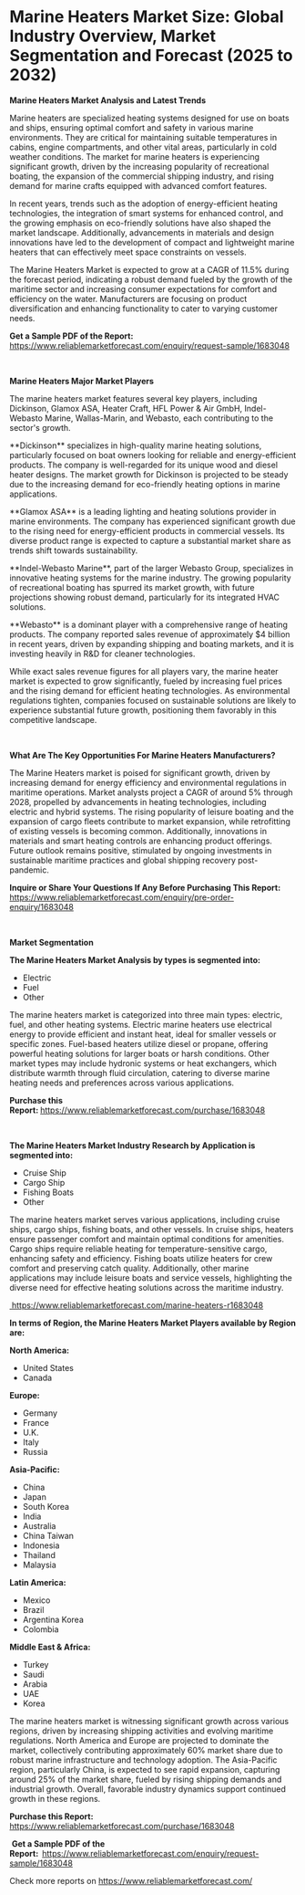 <p><h1>Marine Heaters Market Size: Global Industry Overview, Market Segmentation and Forecast (2025 to 2032)</h1></p><p><strong>Marine Heaters Market Analysis and Latest Trends</strong></p>
<p><p>Marine heaters are specialized heating systems designed for use on boats and ships, ensuring optimal comfort and safety in various marine environments. They are critical for maintaining suitable temperatures in cabins, engine compartments, and other vital areas, particularly in cold weather conditions. The market for marine heaters is experiencing significant growth, driven by the increasing popularity of recreational boating, the expansion of the commercial shipping industry, and rising demand for marine crafts equipped with advanced comfort features.</p><p>In recent years, trends such as the adoption of energy-efficient heating technologies, the integration of smart systems for enhanced control, and the growing emphasis on eco-friendly solutions have also shaped the market landscape. Additionally, advancements in materials and design innovations have led to the development of compact and lightweight marine heaters that can effectively meet space constraints on vessels.</p><p>The Marine Heaters Market is expected to grow at a CAGR of 11.5% during the forecast period, indicating a robust demand fueled by the growth of the maritime sector and increasing consumer expectations for comfort and efficiency on the water. Manufacturers are focusing on product diversification and enhancing functionality to cater to varying customer needs.</p></p>
<p><strong>Get a Sample PDF of the Report:&nbsp;</strong> <a href="https://www.reliablemarketforecast.com/enquiry/request-sample/1683048?utm_campaign=2260&utm_medium=2&utm_source=Github&utm_content=ia&utm_term=20022025&utm_id=marine-heaters">https://www.reliablemarketforecast.com/enquiry/request-sample/1683048</a></p>
<p>&nbsp;</p>
<p><strong>Marine Heaters Major Market Players</strong></p>
<p><p>The marine heaters market features several key players, including Dickinson, Glamox ASA, Heater Craft, HFL Power & Air GmbH, Indel-Webasto Marine, Wallas-Marin, and Webasto, each contributing to the sector's growth.</p><p>**Dickinson** specializes in high-quality marine heating solutions, particularly focused on boat owners looking for reliable and energy-efficient products. The company is well-regarded for its unique wood and diesel heater designs. The market growth for Dickinson is projected to be steady due to the increasing demand for eco-friendly heating options in marine applications.</p><p>**Glamox ASA** is a leading lighting and heating solutions provider in marine environments. The company has experienced significant growth due to the rising need for energy-efficient products in commercial vessels. Its diverse product range is expected to capture a substantial market share as trends shift towards sustainability. </p><p>**Indel-Webasto Marine**, part of the larger Webasto Group, specializes in innovative heating systems for the marine industry. The growing popularity of recreational boating has spurred its market growth, with future projections showing robust demand, particularly for its integrated HVAC solutions.</p><p>**Webasto** is a dominant player with a comprehensive range of heating products. The company reported sales revenue of approximately $4 billion in recent years, driven by expanding shipping and boating markets, and it is investing heavily in R&D for cleaner technologies.</p><p>While exact sales revenue figures for all players vary, the marine heater market is expected to grow significantly, fueled by increasing fuel prices and the rising demand for efficient heating technologies. As environmental regulations tighten, companies focused on sustainable solutions are likely to experience substantial future growth, positioning them favorably in this competitive landscape.</p></p>
<p>&nbsp;</p>
<p><strong>What Are The Key Opportunities For Marine Heaters Manufacturers?</strong></p>
<p><p>The Marine Heaters market is poised for significant growth, driven by increasing demand for energy efficiency and environmental regulations in maritime operations. Market analysts project a CAGR of around 5% through 2028, propelled by advancements in heating technologies, including electric and hybrid systems. The rising popularity of leisure boating and the expansion of cargo fleets contribute to market expansion, while retrofitting of existing vessels is becoming common. Additionally, innovations in materials and smart heating controls are enhancing product offerings. Future outlook remains positive, stimulated by ongoing investments in sustainable maritime practices and global shipping recovery post-pandemic.</p></p>
<p><strong>Inquire or Share Your Questions If Any Before Purchasing This Report:</strong> <a href="https://www.reliablemarketforecast.com/enquiry/pre-order-enquiry/1683048?utm_campaign=2260&utm_medium=2&utm_source=Github&utm_content=ia&utm_term=20022025&utm_id=marine-heaters">https://www.reliablemarketforecast.com/enquiry/pre-order-enquiry/1683048</a></p>
<p>&nbsp;</p>
<p><strong>Market Segmentation</strong></p>
<p><strong>The Marine Heaters Market Analysis by types is segmented into:</strong></p>
<p><ul><li>Electric</li><li>Fuel</li><li>Other</li></ul></p>
<p><p>The marine heaters market is categorized into three main types: electric, fuel, and other heating systems. Electric marine heaters use electrical energy to provide efficient and instant heat, ideal for smaller vessels or specific zones. Fuel-based heaters utilize diesel or propane, offering powerful heating solutions for larger boats or harsh conditions. Other market types may include hydronic systems or heat exchangers, which distribute warmth through fluid circulation, catering to diverse marine heating needs and preferences across various applications.</p></p>
<p><strong>Purchase this Report:&nbsp;</strong><a href="https://www.reliablemarketforecast.com/purchase/1683048?utm_campaign=2260&utm_medium=2&utm_source=Github&utm_content=ia&utm_term=20022025&utm_id=marine-heaters">https://www.reliablemarketforecast.com/purchase/1683048</a></p>
<p>&nbsp;</p>
<p><strong>The Marine Heaters Market Industry Research by Application is segmented into:</strong></p>
<p><ul><li>Cruise Ship</li><li>Cargo Ship</li><li>Fishing Boats</li><li>Other</li></ul></p>
<p><p>The marine heaters market serves various applications, including cruise ships, cargo ships, fishing boats, and other vessels. In cruise ships, heaters ensure passenger comfort and maintain optimal conditions for amenities. Cargo ships require reliable heating for temperature-sensitive cargo, enhancing safety and efficiency. Fishing boats utilize heaters for crew comfort and preserving catch quality. Additionally, other marine applications may include leisure boats and service vessels, highlighting the diverse need for effective heating solutions across the maritime industry.</p></p>
<p><a href="https://www.reliablemarketforecast.com/marine-heaters-r1683048?utm_campaign=2260&utm_medium=2&utm_source=Github&utm_content=ia&utm_term=20022025&utm_id=marine-heaters">&nbsp;https://www.reliablemarketforecast.com/marine-heaters-r1683048</a></p>
<p><strong>In terms of Region, the Marine Heaters Market Players available by Region are:</strong></p>
<p>
    <p> <strong> North America: </strong>
        <ul>
            <li>United States</li>
            <li>Canada</li>
        </ul>
        </p> 
    <p> <strong> Europe: </strong>
        <ul>
            <li>Germany</li>
            <li>France</li>
            <li>U.K.</li>
            <li>Italy</li>
            <li>Russia</li>
        </ul>
        </p> 
    <p> <strong> Asia-Pacific: </strong>
        <ul>
            <li>China</li>
            <li>Japan</li>
            <li>South Korea</li>
            <li>India</li>
            <li>Australia</li>
            <li>China Taiwan</li>
            <li>Indonesia</li>
            <li>Thailand</li>
            <li>Malaysia</li>
        </ul>
        </p> 
    <p> <strong> Latin America: </strong>
        <ul>
            <li>Mexico</li>
            <li>Brazil</li>
            <li>Argentina Korea</li>
            <li>Colombia</li>
        </ul>
        </p> 
    <p> <strong> Middle East & Africa: </strong>
        <ul>
            <li>Turkey</li>
            <li>Saudi</li>
            <li>Arabia</li>
            <li>UAE</li>
            <li>Korea</li>
        </ul>
    </p>
    </p>
<p><p>The marine heaters market is witnessing significant growth across various regions, driven by increasing shipping activities and evolving maritime regulations. North America and Europe are projected to dominate the market, collectively contributing approximately 60% market share due to robust marine infrastructure and technology adoption. The Asia-Pacific region, particularly China, is expected to see rapid expansion, capturing around 25% of the market share, fueled by rising shipping demands and industrial growth. Overall, favorable industry dynamics support continued growth in these regions.</p></p>
<p><strong>Purchase this Report: </strong><a href="https://www.reliablemarketforecast.com/purchase/1683048?utm_campaign=2260&utm_medium=2&utm_source=Github&utm_content=ia&utm_term=20022025&utm_id=marine-heaters">https://www.reliablemarketforecast.com/purchase/1683048</a></p>
<p>&nbsp;<strong>Get a Sample PDF of the Report:&nbsp;&nbsp;</strong><a href="https://www.reliablemarketforecast.com/enquiry/request-sample/1683048?utm_campaign=2260&utm_medium=2&utm_source=Github&utm_content=ia&utm_term=20022025&utm_id=marine-heaters">https://www.reliablemarketforecast.com/enquiry/request-sample/1683048</a></p>
<p><strong></strong></p>
<p>Check more reports on <a href="https://www.reliablemarketforecast.com/?utm_campaign=2260&utm_medium=2&utm_source=Github&utm_content=ia&utm_term=20022025&utm_id=marine-heaters">https://www.reliablemarketforecast.com/</a></p>